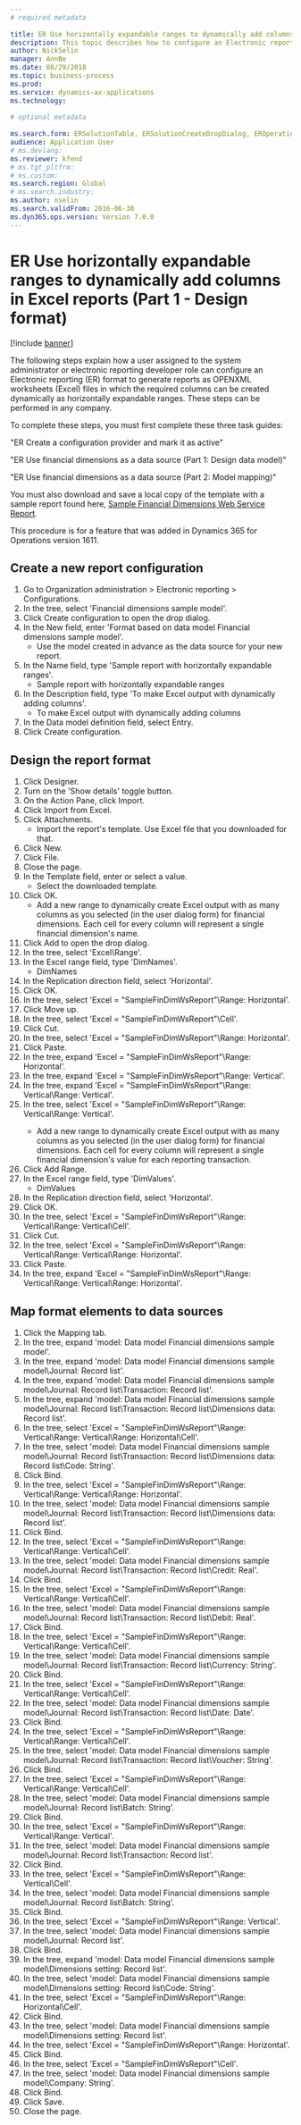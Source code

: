 ```yaml
--- 
# required metadata 
 
title: ER Use horizontally expandable ranges to dynamically add columns in Excel reports (Part 1 - Design format)
description: This topic describes how to configure an Electronic reporting (ER) format to generate reports as OPENXML worksheets (Excel) files. (Part 1)
author: NickSelin
manager: AnnBe 
ms.date: 08/29/2018
ms.topic: business-process 
ms.prod:  
ms.service: dynamics-ax-applications 
ms.technology:  
 
# optional metadata 
 
ms.search.form: ERSolutionTable, ERSolutionCreateDropDialog, EROperationDesigner, ERComponentTypeDropDialog   
audience: Application User 
# ms.devlang:  
ms.reviewer: kfend
# ms.tgt_pltfrm:  
# ms.custom:  
ms.search.region: Global
# ms.search.industry: 
ms.author: nselin
ms.search.validFrom: 2016-06-30 
ms.dyn365.ops.version: Version 7.0.0 
---
```

# ER Use horizontally expandable ranges to dynamically add columns in Excel reports (Part 1 - Design format)

[!include [banner](../../includes/banner.md)]

The following steps explain how a user assigned to the system administrator or electronic reporting developer role can configure an Electronic reporting (ER) format to generate reports as OPENXML worksheets (Excel) files in which the required columns can be created dynamically as horizontally expandable ranges. These steps can be performed in any company.

To complete these steps, you must first complete these three task guides: 

"ER Create a configuration provider and mark it as active"

"ER Use financial dimensions as a data source (Part 1: Design data model)"

"ER Use financial dimensions as a data source (Part 2: Model mapping)"

You must also download and save a local copy of the template with a sample report found here, [Sample Financial Dimensions Web Service Report](https://go.microsoft.com/fwlink/?linkid=862266).

This procedure is for a feature that was added in Dynamics 365 for Operations version 1611.


## Create a new report configuration
1. Go to Organization administration > Electronic reporting > Configurations.
2. In the tree, select 'Financial dimensions sample model'.
3. Click Create configuration to open the drop dialog.
4. In the New field, enter 'Format based on data model Financial dimensions sample model'.
    * Use the model created in advance as the data source for your new report.  
5. In the Name field, type 'Sample report with horizontally expandable ranges'.
    * Sample report with horizontally expandable ranges  
6. In the Description field, type 'To make Excel output with dynamically adding columns'.
    * To make Excel output with dynamically adding columns  
7. In the Data model definition field, select Entry.
8. Click Create configuration.

## Design the report format
1. Click Designer.
2. Turn on the 'Show details' toggle button.
3. On the Action Pane, click Import.
4. Click Import from Excel.
5. Click Attachments.
    * Import the report's template. Use Excel file that you downloaded for that.  
6. Click New.
7. Click File.
8. Close the page.
9. In the Template field, enter or select a value.
    * Select the downloaded template.  
10. Click OK.
    * Add a new range to dynamically create Excel output with as many columns as you selected (in the user dialog form) for financial dimensions. Each cell for every column will represent a single financial dimension's name.  
11. Click Add to open the drop dialog.
12. In the tree, select 'Excel\Range'.
13. In the Excel range field, type 'DimNames'.
    * DimNames  
14. In the Replication direction field, select 'Horizontal'.
15. Click OK.
16. In the tree, select 'Excel = "SampleFinDimWsReport"\Range<DimNames>: Horizontal'.
17. Click Move up.
18. In the tree, select 'Excel = "SampleFinDimWsReport"\Cell<DimNames>'.
19. Click Cut.
20. In the tree, select 'Excel = "SampleFinDimWsReport"\Range<DimNames>: Horizontal'.
21. Click Paste.
22. In the tree, expand 'Excel = "SampleFinDimWsReport"\Range<DimNames>: Horizontal'.
23. In the tree, expand 'Excel = "SampleFinDimWsReport"\Range<JournalLine>: Vertical'.
24. In the tree, expand 'Excel = "SampleFinDimWsReport"\Range<JournalLine>: Vertical\Range<TransactionLine>: Vertical'.
25. In the tree, select 'Excel = "SampleFinDimWsReport"\Range<JournalLine>: Vertical\Range<TransactionLine>: Vertical'.
    * Add a new range to dynamically create Excel output with as many columns as you selected (in the user dialog form) for financial dimensions. Each cell for every column will represent a single financial dimension's value for each reporting transaction.  
26. Click Add Range.
27. In the Excel range field, type 'DimValues'.
    * DimValues  
28. In the Replication direction field, select 'Horizontal'.
29. Click OK.
30. In the tree, select 'Excel = "SampleFinDimWsReport"\Range<JournalLine>: Vertical\Range<TransactionLine>: Vertical\Cell<DimValues>'.
31. Click Cut.
32. In the tree, select 'Excel = "SampleFinDimWsReport"\Range<JournalLine>: Vertical\Range<TransactionLine>: Vertical\Range<DimValues>: Horizontal'.
33. Click Paste.
34. In the tree, expand 'Excel = "SampleFinDimWsReport"\Range<JournalLine>: Vertical\Range<TransactionLine>: Vertical\Range<DimValues>: Horizontal'.

## Map format elements to data sources
1. Click the Mapping tab.
2. In the tree, expand 'model: Data model Financial dimensions sample model'.
3. In the tree, expand 'model: Data model Financial dimensions sample model\Journal: Record list'.
4. In the tree, expand 'model: Data model Financial dimensions sample model\Journal: Record list\Transaction: Record list'.
5. In the tree, expand 'model: Data model Financial dimensions sample model\Journal: Record list\Transaction: Record list\Dimensions data: Record list'.
6. In the tree, select 'Excel = "SampleFinDimWsReport"\Range<JournalLine>: Vertical\Range<TransactionLine>: Vertical\Range<DimValues>: Horizontal\Cell<DimValues>'.
7. In the tree, select 'model: Data model Financial dimensions sample model\Journal: Record list\Transaction: Record list\Dimensions data: Record list\Code: String'.
8. Click Bind.
9. In the tree, select 'Excel = "SampleFinDimWsReport"\Range<JournalLine>: Vertical\Range<TransactionLine>: Vertical\Range<DimValues>: Horizontal'.
10. In the tree, select 'model: Data model Financial dimensions sample model\Journal: Record list\Transaction: Record list\Dimensions data: Record list'.
11. Click Bind.
12. In the tree, select 'Excel = "SampleFinDimWsReport"\Range<JournalLine>: Vertical\Range<TransactionLine>: Vertical\Cell<Credit>'.
13. In the tree, select 'model: Data model Financial dimensions sample model\Journal: Record list\Transaction: Record list\Credit: Real'.
14. Click Bind.
15. In the tree, select 'Excel = "SampleFinDimWsReport"\Range<JournalLine>: Vertical\Range<TransactionLine>: Vertical\Cell<Debit>'.
16. In the tree, select 'model: Data model Financial dimensions sample model\Journal: Record list\Transaction: Record list\Debit: Real'.
17. Click Bind.
18. In the tree, select 'Excel = "SampleFinDimWsReport"\Range<JournalLine>: Vertical\Range<TransactionLine>: Vertical\Cell<Currency>'.
19. In the tree, select 'model: Data model Financial dimensions sample model\Journal: Record list\Transaction: Record list\Currency: String'.
20. Click Bind.
21. In the tree, select 'Excel = "SampleFinDimWsReport"\Range<JournalLine>: Vertical\Range<TransactionLine>: Vertical\Cell<TransDate>'.
22. In the tree, select 'model: Data model Financial dimensions sample model\Journal: Record list\Transaction: Record list\Date: Date'.
23. Click Bind.
24. In the tree, select 'Excel = "SampleFinDimWsReport"\Range<JournalLine>: Vertical\Range<TransactionLine>: Vertical\Cell<TransVoucher>'.
25. In the tree, select 'model: Data model Financial dimensions sample model\Journal: Record list\Transaction: Record list\Voucher: String'.
26. Click Bind.
27. In the tree, select 'Excel = "SampleFinDimWsReport"\Range<JournalLine>: Vertical\Range<TransactionLine>: Vertical\Cell<TransBatch>'.
28. In the tree, select 'model: Data model Financial dimensions sample model\Journal: Record list\Batch: String'.
29. Click Bind.
30. In the tree, select 'Excel = "SampleFinDimWsReport"\Range<JournalLine>: Vertical\Range<TransactionLine>: Vertical'.
31. In the tree, select 'model: Data model Financial dimensions sample model\Journal: Record list\Transaction: Record list'.
32. Click Bind.
33. In the tree, select 'Excel = "SampleFinDimWsReport"\Range<JournalLine>: Vertical\Cell<Batch>'.
34. In the tree, select 'model: Data model Financial dimensions sample model\Journal: Record list\Batch: String'.
35. Click Bind.
36. In the tree, select 'Excel = "SampleFinDimWsReport"\Range<JournalLine>: Vertical'.
37. In the tree, select 'model: Data model Financial dimensions sample model\Journal: Record list'.
38. Click Bind.
39. In the tree, expand 'model: Data model Financial dimensions sample model\Dimensions setting: Record list'.
40. In the tree, select 'model: Data model Financial dimensions sample model\Dimensions setting: Record list\Code: String'.
41. In the tree, select 'Excel = "SampleFinDimWsReport"\Range<DimNames>: Horizontal\Cell<DimNames>'.
42. Click Bind.
43. In the tree, select 'model: Data model Financial dimensions sample model\Dimensions setting: Record list'.
44. In the tree, select 'Excel = "SampleFinDimWsReport"\Range<DimNames>: Horizontal'.
45. Click Bind.
46. In the tree, select 'Excel = "SampleFinDimWsReport"\Cell<CompanyName>'.
47. In the tree, select 'model: Data model Financial dimensions sample model\Company: String'.
48. Click Bind.
49. Click Save.
50. Close the page.

